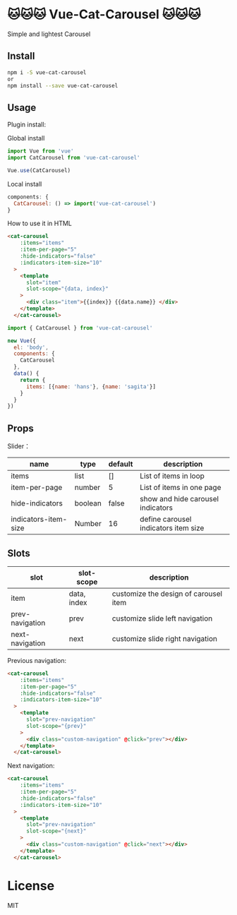 # 🐱🐱🐱 Vue-Cat-Carousel 🐱🐱🐱


Simple and lightest Carousel 


## Install

```bash
npm i -S vue-cat-carousel
or
npm install --save vue-cat-carousel
```

## Usage

Plugin install:

Global install
```js
import Vue from 'vue'
import CatCarousel from 'vue-cat-carousel'

Vue.use(CatCarousel)

```

Local install
```js
components: {
  CatCarousel: () => import('vue-cat-carousel')
}
```

How to use it in HTML
```HTML
<cat-carousel
    :items="items"
    :item-per-page="5"
    :hide-indicators="false"
    :indicators-item-size="10"
  >
    <template
      slot="item"
      slot-scope="{data, index}"
    >
      <div class="item">{{index}} {{data.name}} </div>
    </template>
  </cat-carousel>
```

```JavaScript
import { CatCarousel } from 'vue-cat-carousel'

new Vue({
  el: 'body',
  components: {
    CatCarousel
  },
  data() {
    return {
      items: [{name: 'hans'}, {name: 'sagita'}]
    }
  }
})
```

## Props

Slider：

| name            | type                             | default    | description                                                            |
| --------------- | -------------------------------- | ---------- | ---------------------------------------------------------------------- |
| items           | list                           | []       | List of items in loop                                                        |
| item-per-page           | number                           | 5    | List of items in one page                                                        |
| hide-indicators           | boolean                           | false    | show and hide carousel indicators                                                        |
| indicators-item-size          | Number                           | 16    | define carousel indicators item size                                                       |

## Slots

slot | slot-scope | description
--- | --- | ---
item | data, index | customize the design of carousel item
prev-navigation | prev | customize slide left navigation
next-navigation | next | customize slide right navigation

Previous navigation:
```HTML
<cat-carousel
    :items="items"
    :item-per-page="5"
    :hide-indicators="false"
    :indicators-item-size="10"
  >
    <template
      slot="prev-navigation"
      slot-scope="{prev}"
    >
      <div class="custom-navigation" @click="prev"></div>
    </template>
  </cat-carousel>
```

Next navigation:
```HTML
<cat-carousel
    :items="items"
    :item-per-page="5"
    :hide-indicators="false"
    :indicators-item-size="10"
  >
    <template
      slot="prev-navigation"
      slot-scope="{next}"
    >
      <div class="custom-navigation" @click="next"></div>
    </template>
  </cat-carousel>
```

# License

MIT
